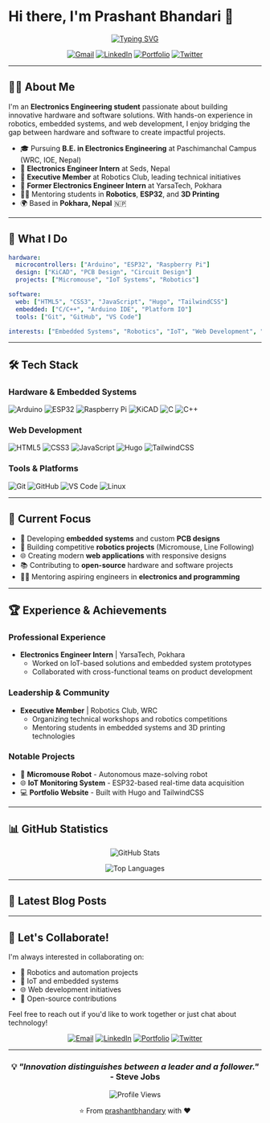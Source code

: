 # Hi there, I'm Prashant Bhandari 👋

<div align="center">
  
[![Typing SVG](https://readme-typing-svg.herokuapp.com?font=Fira+Code&pause=1000&color=2196F3&center=true&vCenter=true&width=500&lines=Electronics+Engineering+Student;Robotics+%26+Embedded+Systems+Developer;IoT+Solutions+Architect;Open+Source+Contributor)](https://git.io/typing-svg)

[![Gmail](https://img.shields.io/badge/-santhprashant@gmail.com-D14836?style=flat-square&logo=gmail&logoColor=white)](mailto:santhprashant@gmail.com)
[![LinkedIn](https://img.shields.io/badge/-prashantbdri-0077B5?style=flat-square&logo=linkedin&logoColor=white)](https://www.linkedin.com/in/prashantbdri)
[![Portfolio](https://img.shields.io/badge/-Portfolio-FF5722?style=flat-square&logo=google-chrome&logoColor=white)](https://bhandari-prashant.com.np)
[![Twitter](https://img.shields.io/badge/-@prashant_usr-1DA1F2?style=flat-square&logo=twitter&logoColor=white)](https://twitter.com/prashant_usr)

</div>

---

## 👨‍💻 About Me

I'm an **Electronics Engineering student** passionate about building innovative hardware and software solutions. With hands-on experience in robotics, embedded systems, and web development, I enjoy bridging the gap between hardware and software to create impactful projects.

- 🎓 Pursuing **B.E. in Electronics Engineering** at Paschimanchal Campus (WRC, IOE, Nepal)
- 💼 **Electronics Engineer Intern** at Seds, Nepal
- 🤖 **Executive Member** at Robotics Club, leading technical initiatives
- 💼 **Former Electronics Engineer Intern** at YarsaTech, Pokhara
- 🧑‍🏫 Mentoring students in **Robotics**, **ESP32**, and **3D Printing**
- 🌍 Based in **Pokhara, Nepal** 🇳🇵

---

## 🚀 What I Do

```yaml
hardware:
  microcontrollers: ["Arduino", "ESP32", "Raspberry Pi"]
  design: ["KiCAD", "PCB Design", "Circuit Design"]
  projects: ["Micromouse", "IoT Systems", "Robotics"]

software:
  web: ["HTML5", "CSS3", "JavaScript", "Hugo", "TailwindCSS"]
  embedded: ["C/C++", "Arduino IDE", "Platform IO"]
  tools: ["Git", "GitHub", "VS Code"]

interests: ["Embedded Systems", "Robotics", "IoT", "Web Development", "Open Source"]
```

---

## 🛠️ Tech Stack

### Hardware & Embedded Systems
![Arduino](https://img.shields.io/badge/-Arduino-00979D?style=flat-square&logo=Arduino&logoColor=white)
![ESP32](https://img.shields.io/badge/-ESP32-000000?style=flat-square&logo=espressif&logoColor=white)
![Raspberry Pi](https://img.shields.io/badge/-Raspberry%20Pi-C51A4A?style=flat-square&logo=Raspberry-Pi&logoColor=white)
![KiCAD](https://img.shields.io/badge/-KiCAD-314CB0?style=flat-square&logo=kicad&logoColor=white)
![C](https://img.shields.io/badge/-C-A8B9CC?style=flat-square&logo=c&logoColor=black)
![C++](https://img.shields.io/badge/-C++-00599C?style=flat-square&logo=cplusplus&logoColor=white)

### Web Development
![HTML5](https://img.shields.io/badge/-HTML5-E34F26?style=flat-square&logo=html5&logoColor=white)
![CSS3](https://img.shields.io/badge/-CSS3-1572B6?style=flat-square&logo=css3&logoColor=white)
![JavaScript](https://img.shields.io/badge/-JavaScript-F7DF1E?style=flat-square&logo=javascript&logoColor=black)
![Hugo](https://img.shields.io/badge/-Hugo-FF4088?style=flat-square&logo=hugo&logoColor=white)
![TailwindCSS](https://img.shields.io/badge/-TailwindCSS-38B2AC?style=flat-square&logo=tailwind-css&logoColor=white)

### Tools & Platforms
![Git](https://img.shields.io/badge/-Git-F05032?style=flat-square&logo=git&logoColor=white)
![GitHub](https://img.shields.io/badge/-GitHub-181717?style=flat-square&logo=github&logoColor=white)
![VS Code](https://img.shields.io/badge/-VS%20Code-007ACC?style=flat-square&logo=visual-studio-code&logoColor=white)
![Linux](https://img.shields.io/badge/-Linux-FCC624?style=flat-square&logo=linux&logoColor=black)

---

## 🎯 Current Focus

- 🔬 Developing **embedded systems** and custom **PCB designs**
- 🤖 Building competitive **robotics projects** (Micromouse, Line Following)
- 🌐 Creating modern **web applications** with responsive designs
- 📚 Contributing to **open-source** hardware and software projects
- 🧑‍🏫 Mentoring aspiring engineers in **electronics and programming**

---

## 🏆 Experience & Achievements

### Professional Experience
- **Electronics Engineer Intern** | YarsaTech, Pokhara
  - Worked on IoT-based solutions and embedded system prototypes
  - Collaborated with cross-functional teams on product development

### Leadership & Community
- **Executive Member** | Robotics Club, WRC
  - Organizing technical workshops and robotics competitions
  - Mentoring students in embedded systems and 3D printing technologies

### Notable Projects
- 🤖 **Micromouse Robot** - Autonomous maze-solving robot
- 🌐 **IoT Monitoring System** - ESP32-based real-time data acquisition
- 💻 **Portfolio Website** - Built with Hugo and TailwindCSS

---

## 📊 GitHub Statistics

<div align="center">

![GitHub Stats](https://github-readme-stats.vercel.app/api?username=prashantbhandary&show_icons=true&theme=tokyonight&hide_border=true&count_private=true)

![Top Languages](https://github-readme-stats.vercel.app/api/top-langs/?username=prashantbhandary&layout=compact&theme=tokyonight&hide_border=true)

</div>

---

## 📝 Latest Blog Posts

<!-- BLOG-POST-LIST:START -->
<!-- This section can be auto-updated using GitHub Actions -->
<!-- BLOG-POST-LIST:END -->

---

## 🤝 Let's Collaborate!

I'm always interested in collaborating on:
- 🤖 Robotics and automation projects
- 🔌 IoT and embedded systems
- 🌐 Web development initiatives
- 📖 Open-source contributions

Feel free to reach out if you'd like to work together or just chat about technology!

<div align="center">

[![Email](https://img.shields.io/badge/Email-santhprashant@gmail.com-D14836?style=for-the-badge&logo=gmail&logoColor=white)](mailto:santhprashant@gmail.com)
[![LinkedIn](https://img.shields.io/badge/LinkedIn-Connect-0077B5?style=for-the-badge&logo=linkedin&logoColor=white)](https://www.linkedin.com/in/prashantbdri)
[![Portfolio](https://img.shields.io/badge/Portfolio-Visit-FF5722?style=for-the-badge&logo=google-chrome&logoColor=white)](https://bhandari-prashant.com.np)
[![Twitter](https://img.shields.io/badge/Twitter-Follow-1DA1F2?style=for-the-badge&logo=twitter&logoColor=white)](https://twitter.com/prashant_usr)

</div>

---

<div align="center">

### 💡 *"Innovation distinguishes between a leader and a follower."* - Steve Jobs

![Profile Views](https://komarev.com/ghpvc/?username=prashantbhandary&color=blueviolet&style=flat-square)

⭐️ From [prashantbhandary](https://github.com/prashantbhandary) with ❤️

</div>
